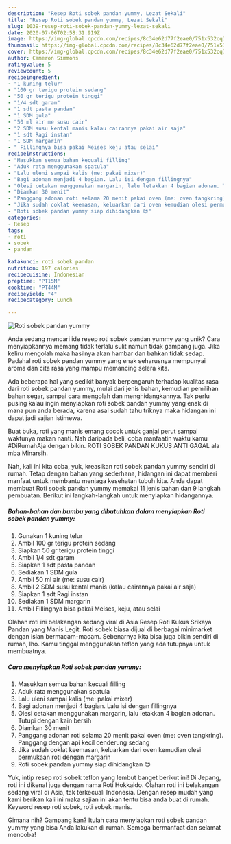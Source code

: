 ```yaml
---
description: "Resep Roti sobek pandan yummy, Lezat Sekali"
title: "Resep Roti sobek pandan yummy, Lezat Sekali"
slug: 1039-resep-roti-sobek-pandan-yummy-lezat-sekali
date: 2020-07-06T02:58:31.919Z
image: https://img-global.cpcdn.com/recipes/8c34e62d77f2eae0/751x532cq70/roti-sobek-pandan-yummy-foto-resep-utama.jpg
thumbnail: https://img-global.cpcdn.com/recipes/8c34e62d77f2eae0/751x532cq70/roti-sobek-pandan-yummy-foto-resep-utama.jpg
cover: https://img-global.cpcdn.com/recipes/8c34e62d77f2eae0/751x532cq70/roti-sobek-pandan-yummy-foto-resep-utama.jpg
author: Cameron Simmons
ratingvalue: 5
reviewcount: 5
recipeingredient:
- "1 kuning telur"
- "100 gr terigu protein sedang"
- "50 gr terigu protein tinggi"
- "1/4 sdt garam"
- "1 sdt pasta pandan"
- "1 SDM gula"
- "50 ml air me susu cair"
- "2 SDM susu kental manis kalau cairannya pakai air saja"
- "1 sdt Ragi instan"
- "1 SDM margarin"
- " Fillingnya bisa pakai Meises keju atau selai"
recipeinstructions:
- "Masukkan semua bahan kecuali filling"
- "Aduk rata menggunakan spatula"
- "Lalu uleni sampai kalis (me: pakai mixer)"
- "Bagi adonan menjadi 4 bagian. Lalu isi dengan fillingnya"
- "Olesi cetakan menggunakan margarin, lalu letakkan 4 bagian adonan. Tutupi dengan kain bersih"
- "Diamkan 30 menit"
- "Panggang adonan roti selama 20 menit pakai oven (me: oven tangkring). Panggang dengan api kecil cenderung sedang"
- "Jika sudah coklat keemasan, keluarkan dari oven kemudian olesi permukaan roti dengan margarin"
- "Roti sobek pandan yummy siap dihidangkan 😍"
categories:
- Resep
tags:
- roti
- sobek
- pandan

katakunci: roti sobek pandan 
nutrition: 197 calories
recipecuisine: Indonesian
preptime: "PT15M"
cooktime: "PT44M"
recipeyield: "4"
recipecategory: Lunch

---
```



![Roti sobek pandan yummy](https://img-global.cpcdn.com/recipes/8c34e62d77f2eae0/751x532cq70/roti-sobek-pandan-yummy-foto-resep-utama.jpg)

Anda sedang mencari ide resep roti sobek pandan yummy yang unik? Cara menyiapkannya memang tidak terlalu sulit namun tidak gampang juga. Jika keliru mengolah maka hasilnya akan hambar dan bahkan tidak sedap. Padahal roti sobek pandan yummy yang enak seharusnya mempunyai aroma dan cita rasa yang mampu memancing selera kita.

Ada beberapa hal yang sedikit banyak berpengaruh terhadap kualitas rasa dari roti sobek pandan yummy, mulai dari jenis bahan, kemudian pemilihan bahan segar, sampai cara mengolah dan menghidangkannya. Tak perlu pusing kalau ingin menyiapkan roti sobek pandan yummy yang enak di mana pun anda berada, karena asal sudah tahu triknya maka hidangan ini dapat jadi sajian istimewa.

Buat buka, roti yang manis emang cocok untuk ganjal perut sampai waktunya makan nanti. Nah daripada beli, coba manfaatin waktu kamu #DiRumahAja dengan bikin. ROTI SOBEK PANDAN KUKUS ANTI GAGAL ala mba Minarsih.


Nah, kali ini kita coba, yuk, kreasikan roti sobek pandan yummy sendiri di rumah. Tetap dengan bahan yang sederhana, hidangan ini dapat memberi manfaat untuk membantu menjaga kesehatan tubuh kita. Anda dapat membuat Roti sobek pandan yummy memakai 11 jenis bahan dan 9 langkah pembuatan. Berikut ini langkah-langkah untuk menyiapkan hidangannya.

<!--inarticleads1-->

##### Bahan-bahan dan bumbu yang dibutuhkan dalam menyiapkan Roti sobek pandan yummy:

1. Gunakan 1 kuning telur
1. Ambil 100 gr terigu protein sedang
1. Siapkan 50 gr terigu protein tinggi
1. Ambil 1/4 sdt garam
1. Siapkan 1 sdt pasta pandan
1. Sediakan 1 SDM gula
1. Ambil 50 ml air (me: susu cair)
1. Ambil 2 SDM susu kental manis (kalau cairannya pakai air saja)
1. Siapkan 1 sdt Ragi instan
1. Sediakan 1 SDM margarin
1. Ambil  Fillingnya bisa pakai Meises, keju, atau selai


Olahan roti ini belakangan sedang viral di Asia Resep Roti Kukus Srikaya Pandan yang Manis Legit. Roti sobek biasa dijual di berbagai minimarket dengan isian bermacam-macam. Sebenarnya kita bisa juga bikin sendiri di rumah, lho. Kamu tinggal menggunakan teflon yang ada tutupnya untuk membuatnya. 

<!--inarticleads2-->

##### Cara menyiapkan Roti sobek pandan yummy:

1. Masukkan semua bahan kecuali filling
1. Aduk rata menggunakan spatula
1. Lalu uleni sampai kalis (me: pakai mixer)
1. Bagi adonan menjadi 4 bagian. Lalu isi dengan fillingnya
1. Olesi cetakan menggunakan margarin, lalu letakkan 4 bagian adonan. Tutupi dengan kain bersih
1. Diamkan 30 menit
1. Panggang adonan roti selama 20 menit pakai oven (me: oven tangkring). Panggang dengan api kecil cenderung sedang
1. Jika sudah coklat keemasan, keluarkan dari oven kemudian olesi permukaan roti dengan margarin
1. Roti sobek pandan yummy siap dihidangkan 😍


Yuk, intip resep roti sobek teflon yang lembut banget berikut ini! Di Jepang, roti ini dikenal juga dengan nama Roti Hokkaido. Olahan roti ini belakangan sedang viral di Asia, tak terkecuali Indonesia. Dengan resep mudah yang kami berikan kali ini maka sajian ini akan tentu bisa anda buat di rumah. Keyword resep roti sobek, roti sobek manis. 

Gimana nih? Gampang kan? Itulah cara menyiapkan roti sobek pandan yummy yang bisa Anda lakukan di rumah. Semoga bermanfaat dan selamat mencoba!
